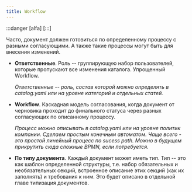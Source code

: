 ```yaml
---
title: Workflow
---
```


:::danger
[alfa]
[:::]


Часто, документ должен готовиться по определенному процессу с разными согласующими. А также такие процессы могут быть для внесения изменений.

- **Ответственные**. Роль -- группирующую набор пользователей, которые пропускают все изменения каталога. Упрощенный Workflow.

  *Ответственные -- роль, состав которой можно определять в catalog.yaml или на уровне категорий и отдельных статей.*
- **Workflow**. Каскадная модель согласования, когда документ от черновика проходит до финального статуса через разных согласующих по описанному процессу.
  
  *Процесс можно описывать в catalog.yaml или на уровне политик компании. Сделаем простым конечным автоматом. Чаще всего - это простой линейный процесс по sucess path. Можно в будущем прикрутить сюда сложные BPMN, если потребуется.*

- **По типу документа**. Каждый документ может иметь тип. Тип -- это как шаблон определенной структуры, т.е. набор обязательных и необязательных секций, встроенное описание этих секций (как их заполнять) и требования к ним. Это будет описано в отдельной главе типизация документов.

